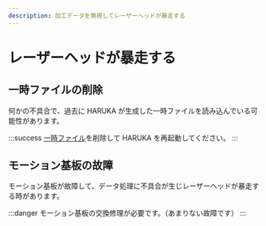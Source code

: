 ```yaml
---
description: 加工データを無視してレーザーヘッドが暴走する
---
```


# レーザーヘッドが暴走する

## 一時ファイルの削除

何かの不具合で、過去に HARUKA が生成した一時ファイルを読み込んでいる可能性があります。

:::success
[一時ファイル](../../sofutoniyorutoraburu/harukaganishinai/fairu.md)を削除して HARUKA を再起動してください。
:::

## モーション基板の故障

モーション基板が故障して、データ処理に不具合が生じレーザーヘッドが暴走する時があります。

:::danger
モーション基板の交換修理が必要です。（あまりない故障です）
:::



